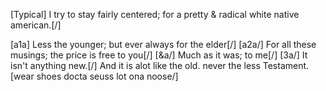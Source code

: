 [Typical] I try to stay fairly centered; for a pretty & radical white native american.[/]

[a1a] Less the younger; but ever always for the elder[/]
[a2a/] For all these musings; the price is free to you[/]
[&a/] Much as it was; to me[/]
[3a/] It isn't anything new.[/]
And it is alot like the old.
never the less
Testament.
[wear shoes docta seuss lot ona noose/]
